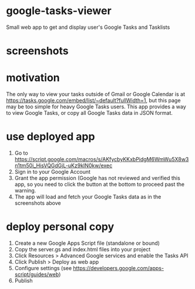 # google-tasks-viewer
Small web app to get and display user's Google Tasks and Tasklists

# screenshots

# motivation
The only way to view your tasks outside of Gmail or Google Calendar is at https://tasks.google.com/embed/list/~default?fullWidth=1, but this page may be too simple for heavy Google Tasks users. This app provides a way to view Google Tasks, or copy all Google Tasks data in JSON format.

# use deployed app
1. Go to https://script.google.com/macros/s/AKfycbyKKxbPidgM6WmWu5X8w3n1tm50i_HisVQGdGjL-uKz9kIN0kw/exec
2. Sign in to your Google Account
3. Grant the app permission (Google has not reviewed and verified this app, so you need to click the button at the bottom to proceed past the warning.
4. The app will load and fetch your Google Tasks data as in the screenshots above

# deploy personal copy
1. Create a new Google Apps Script file (standalone or bound)
2. Copy the server.gs and index.html files into your project
3. Click Resources > Advanced Google services and enable the Tasks API
3. Click Publish > Deploy as web app
4. Configure settings (see https://developers.google.com/apps-script/guides/web)
5. Publish
